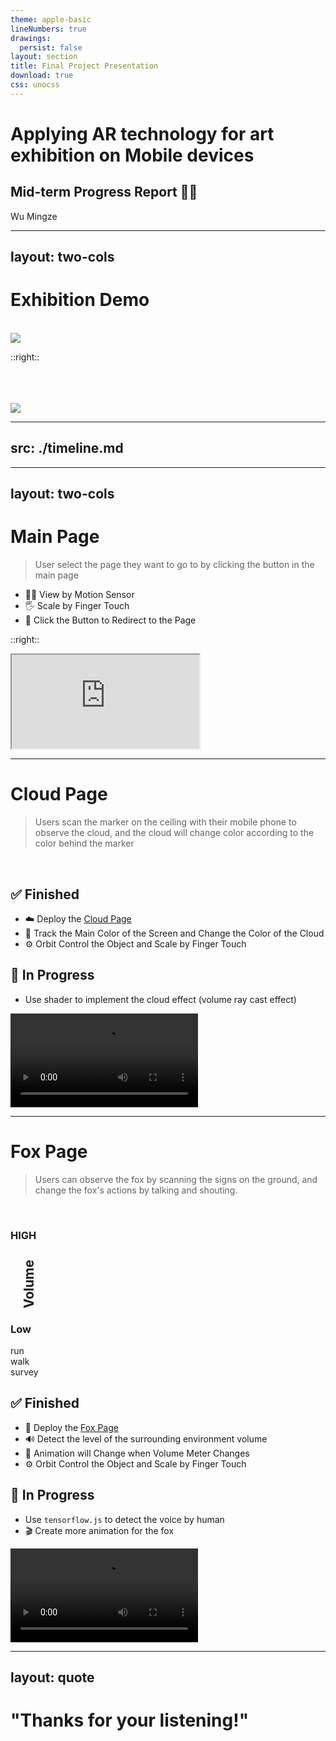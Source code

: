 ```yaml
---
theme: apple-basic
lineNumbers: true
drawings:
  persist: false
layout: section
title: Final Project Presentation
download: true
css: unocss
---
```


# Applying AR technology for art exhibition on Mobile devices

##  Mid-term Progress Report 🏃‍♂️

<div class="absolute bottom-10">
  <span class="font-700">
    Wu Mingze
  </span>
</div>

---
layout: two-cols
---

# Exhibition Demo

<br/>

<img src="/cloudDemo.png" class="w-100 h-100">

::right::

<br/>
<br/>
<br/>

<img src="/foxDemo.png"  class="w-100 h-100 mt-1">

---
src: ./timeline.md
---

---
layout: two-cols
---

# Main Page

> User select the page they want to go to by clicking the button in the main page

* 🏃‍♂️ View by Motion Sensor
* 🖐️ Scale by Finger Touch
* 🔘 Click the Button to Redirect to the Page

::right::

<div class="w-full h-full flex justify-center items-center">
  <iframe src="https://cloud.lawted.tech" class="h-full w-2/3 rounded-xl"></iframe>
</div>




---

<div class="grid grid-cols-4 gap-4">

<div class="col-span-3">

# Cloud Page

> Users scan the marker on the ceiling with their mobile phone to observe the cloud, and the cloud will change color according to the color behind the marker

<br/>

## ✅ Finished
* ☁️ Deploy the [Cloud Page](https://cloud.lawted.tech/cloud)
* 🎨 Track the Main Color of the Screen and Change the Color of the Cloud
* ⚙️ Orbit Control the Object and Scale by Finger Touch

## 🚧 In Progress
* <FileIconsVertexshader/> Use shader to implement the cloud effect (volume ray cast effect)

</div>

<div class="col-span-1 h-full flex justify-center items-center">
  <video src="/cloud-page.mp4" class="rounded-xl object-scale-down" controls autoplay loop></video>
</div>

</div>

---

<div class="grid grid-cols-4 gap-4">

<div class="col-span-3">

# Fox Page

> Users can observe the fox by scanning the signs on the ground, and change the fox's actions by talking and shouting.

<br/>

<div class="absolute right-80 top-60 flex">
<div class="flex flex-col justify-between h-50 mr-1">
  <h3>
    HIGH
  </h3>
  <h2 style="writing-mode: vertical-rl; transform: rotate(180deg)" >
    Volume
  </h2>
  <h3 >
    Low
  </h3>
</div>

<div class="flex flex-col border-light-500 border-2 rounded-lg justify-between my-1 ">

  <div class="bg-red-400 rounded-t-md h-20 text-center"> run </div>
  <div class="bg-green-400 h-15 text-center"> walk </div>
  <div class="bg-gray-400 rounded-b-md h-15 text-center p-1"> survey </div>


</div>
</div>


## ✅ Finished

* 🦊 Deploy the [Fox Page](https://cloud.lawted.tech/fox)
* 🔊 Detect the level of the surrounding environment volume
* 🎥 Animation will Change when Volume Meter Changes
* ⚙️ Orbit Control the Object and Scale by Finger Touch

## 🚧 In Progress
* <LogosTensorflow/> Use `tensorflow.js` to detect the voice by human
* 🎬 Create more animation for the fox

</div>


<div class="col-span-1 h-full flex justify-center items-center">
  <video src="/fox-page.mp4" class="rounded-xl object-scale-down" controls autoplay loop></video>
</div>

</div>


---
layout: quote
---

# "Thanks for your listening!"
